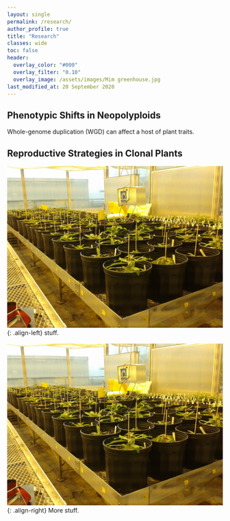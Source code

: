 ```yaml
---
layout: single
permalink: /research/
author_profile: true
title: "Research"
classes: wide
toc: false
header:
  overlay_color: "#000"
  overlay_filter: "0.10"
  overlay_image: /assets/images/Mim greenhouse.jpg
last_modified_at: 20 September 2020
---
```


## Phenotypic Shifts in Neopolyploids

Whole-genome duplication (WGD) can affect a host of plant traits.

## Reproductive Strategies in Clonal Plants

![](../assets/images/20160708_090719.jpg){: .align-left} stuff. 
<br>
<br>
![](../assets/images/20160708_090719.jpg){: .align-right} More stuff.


